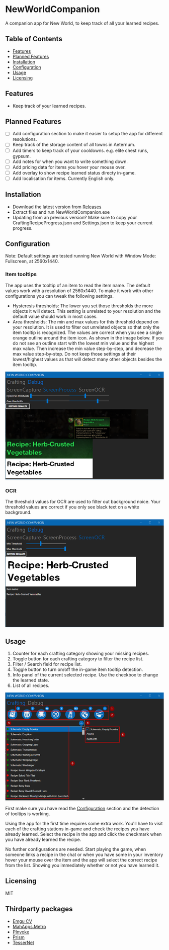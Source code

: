 # NewWorldCompanion

A companion app for New World, to keep track of all your learned recipes.

## Table of Contents

- [Features](https://github.com/josdemmers/NewWorldCompanion#features)
- [Planned Features](https://github.com/josdemmers/NewWorldCompanion#planned-features)
- [Installation](https://github.com/josdemmers/NewWorldCompanion#installation)
- [Configuration](https://github.com/josdemmers/NewWorldCompanion#configuration)
- [Usage](https://github.com/josdemmers/NewWorldCompanion#Usage)
- [Licensing](https://github.com/josdemmers/NewWorldCompanion#licensing)

## Features

- Keep track of your learned recipes.

## Planned Features

- [ ] Add configuration section to make it easier to setup the app for different resolutions.
- [ ] Keep track of the storage content of all towns in Aeternum.
- [ ] Add timers to keep track of your cooldowns. e.g. elite chest runs, gypsum.
- [ ] Add notes for when you want to write something down.
- [ ] Add pricing data for items you hover your mouse over.
- [ ] Add overlay to show recipe learned status directy in-game.
- [ ] Add localisation for items. Currently English only.

## Installation

- Download the latest version from [Releases](https://github.com/josdemmers/NewWorldCompanion/releases)
- Extract files and run NewWorldCompanion.exe
- Updating from an previous version? Make sure to copy your CraftingRecipeProgress.json and Settings.json to keep your current progress.

## Configuration

Note: Default settings are tested running New World with Window Mode: Fullscreen, at 2560x1440.

### Item tooltips

The app uses the tooltip of an item to read the item name. The default values work with a resolution of 2560x1440. To make it work with other configurations you can tweak the following settings.
- Hysteresis thresholds: The lower you set those thresholds the more objects it will detect. This setting is unrelated to your resolution and the default value should work in most cases.
- Area thresholds: The min and max values for this threshold depend on your resolution. It is used to filter out unrelated objects so that only the item tooltip is recognized. The values are correct when you see a single orange outline around the item icon. As shown in the image below. If you do not see an outline start with the lowest min value and the highest max value. Then increase the min value step-by-step, and decrease the max value step-by-step. Do not keep those settings at their lowest/highest values as that will detect many other objects besides the item tooltip.

![Config-1](./readme/readme-config1.png)

### OCR

The threshold values for OCR are used to filter out background noice. Your threshold values are correct if you only see black text on a white background.

![Config-2](./readme/readme-config2.png)

## Usage

1. Counter for each crafting category showing your missing recipes.
2. Toggle button for each crafting category to filter the recipe list.
3. Filter / Search field for recipe list.
4. Toggle button to turn on/off the in-game item tooltip detection.
5. Info panel of the current selected recipe. Use the checkbox to change the learned state.
6. List of all recipes.

![Config-2](./readme/readme-usage1.png)

First make sure you have read the [Configuration](https://github.com/josdemmers/NewWorldCompanion#configuration) section and the detection of tooltips is working.

Using the app for the first time requires some extra work. You'll have to visit each of the crafting stations in-game and check the recipes you have already learned. Select the recipe in the app and click the checkmark when you have already learned the recipe.

No further configurations are needed. Start playing the game, when someone links a recipe in the chat or when you have some in your inventory hover your mouse over the item and the app will select the correct recipe from the list. Showing you immediately whether or not you have learned it.

## Licensing

MIT

## Thirdparty packages

- [Emgu CV](https://www.emgu.com/wiki/index.php/Main_Page)
- [MahApps.Metro](https://github.com/MahApps/MahApps.Metro)
- [PInvoke](https://github.com/dotnet/pinvoke)
- [Prism](https://github.com/PrismLibrary/Prism)
- [TesserNet](https://github.com/CptWesley/TesserNet)
